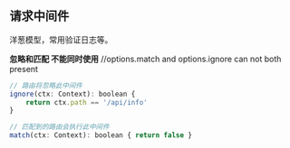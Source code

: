 ## 请求中间件

洋葱模型，常用验证日志等。

**忽略和匹配 不能同时使用**
//options.match and options.ignore can not both present

```js
// 路由将忽略此中间件
ignore(ctx: Context): boolean {
    return ctx.path == '/api/info'
}

// 匹配到的路由会执行此中间件
match(ctx: Context): boolean { return false }
```

